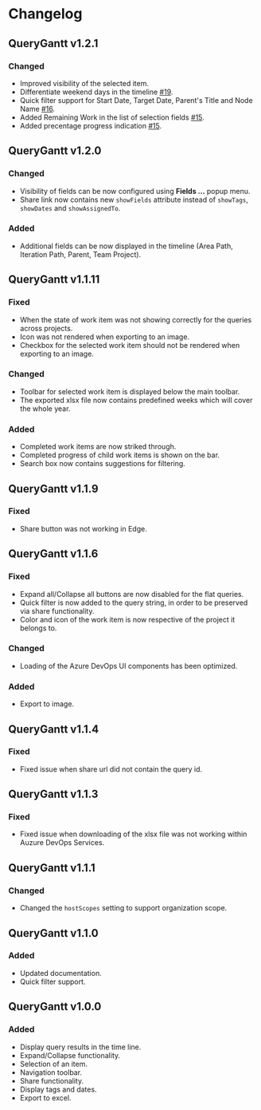 # Changelog


## QueryGantt v1.2.1

### Changed
* Improved visibility of the selected item.
* Differentiate weekend days in the timeline [#19](https://github.com/info-emait/QueryGantt/issues/19).
* Quick filter support for Start Date, Target Date, Parent's Title and Node Name [#16](https://github.com/info-emait/QueryGantt/issues/16).
* Added Remaining Work in the list of selection fields [#15](https://github.com/info-emait/QueryGantt/issues/15).
* Added precentage progress indication [#15](https://github.com/info-emait/QueryGantt/issues/15).



## QueryGantt v1.2.0

### Changed
* Visibility of fields can be now configured using **Fields ...** popup menu.
* Share link now contains new `showFields` attribute instead of `showTags`, `showDates` and `showAssignedTo`.

### Added
* Additional fields can be now displayed in the timeline (Area Path, Iteration Path, Parent, Team Project).



## QueryGantt v1.1.11

### Fixed
* When the state of work item was not showing correctly for the queries across projects.
* Icon was not rendered when exporting to an image.
* Checkbox for the selected work item should not be rendered when exporting to an image.

### Changed
* Toolbar for selected work item is displayed below the main toolbar.
* The exported xlsx file now contains predefined weeks which will cover the whole year.

### Added
* Completed work items are now striked through.
* Completed progress of child work items is shown on the bar.
* Search box now contains suggestions for filtering.



## QueryGantt v1.1.9

### Fixed
* Share button was not working in Edge.



## QueryGantt v1.1.6

### Fixed
* Expand all/Collapse all buttons are now disabled for the flat queries.
* Quick filter is now added to the query string, in order to be preserved via share functionality.
* Color and icon of the work item is now respective of the project it belongs to.

### Changed
* Loading of the Azure DevOps UI components has been optimized.

### Added
* Export to image.



## QueryGantt v1.1.4

### Fixed
* Fixed issue when share url did not contain the query id.



## QueryGantt v1.1.3

### Fixed
* Fixed issue when downloading of the xlsx file was not working within Auzure DevOps Services.



## QueryGantt v1.1.1

### Changed
* Changed the `hostScopes` setting to support organization scope.



## QueryGantt v1.1.0

### Added
* Updated documentation.
* Quick filter support.



## QueryGantt v1.0.0

### Added
* Display query results in the time line.
* Expand/Collapse functionality.
* Selection of an item.
* Navigation toolbar.
* Share functionality.
* Display tags and dates.
* Export to excel.
